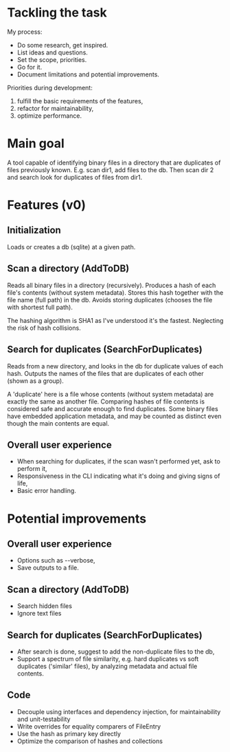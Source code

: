 # Tackling the task

My process:
- Do some research, get inspired.
- List ideas and questions.
- Set the scope, priorities.
- Go for it.
- Document limitations and potential improvements.

Priorities during development:
1. fulfill the basic requirements of the features,
2. refactor for maintainability,
3. optimize performance.


# Main goal

A tool capable of identifying binary files in a directory that are duplicates of files previously known.
E.g. scan dir1, add files to the db. Then scan dir 2 and search look for duplicates of files from dir1.


# Features (v0)

## Initialization

Loads or creates a db (sqlite) at a given path.

## Scan a directory (AddToDB)

Reads all binary files in a directory (recursively).
Produces a hash of each file's contents (without system metadata).
Stores this hash together with the file name (full path) in the db.
Avoids storing duplicates (chooses the file with shortest full path).

The hashing algorithm is SHA1 as I've understood it's the fastest. Neglecting the risk of hash collisions.

## Search for duplicates (SearchForDuplicates)

Reads from a new directory, and looks in the db for duplicate values of each hash.
Outputs the names of the files that are duplicates of each other (shown as a group).

A 'duplicate' here is a file whose contents (without system metadata) are exactly the same as another file.
Comparing hashes of file contents is considered safe and accurate enough to find duplicates.
Some binary files have embedded application metadata, and may be counted as distinct even though the main contents are equal.

## Overall user experience

- When searching for duplicates, if the scan wasn't performed yet, ask to perform it,
- Responsiveness in the CLI indicating what it's doing and giving signs of life,
- Basic error handling.


# Potential improvements

## Overall user experience

- Options such as --verbose,
- Save outputs to a file.

## Scan a directory (AddToDB)

- Search hidden files
- Ignore text files

## Search for duplicates (SearchForDuplicates)

- After search is done, suggest to add the non-duplicate files to the db,
- Support a spectrum of file similarity, e.g. hard duplicates vs soft duplicates ('similar' files), by analyzing metadata and actual file contents.

## Code

- Decouple using interfaces and dependency injection, for maintainability and unit-testability
- Write overrides for equality comparers of FileEntry
- Use the hash as primary key directly
- Optimize the comparison of hashes and collections